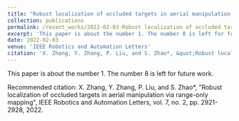 ```yaml
---
title: "Robust localization of occluded targets in aerial manipulation via range-only mapping"
collection: publications
permalink: /recent_works/2022-02-03-Robust localization of occluded targets in aerial manipulation via range-only mapping
excerpt: 'This paper is about the number 1. The number 8 is left for future work.'
date: 2022-02-03
venue: 'IEEE Robotics and Automation Letters'
citation: 'X. Zhang, Y. Zhang, P. Liu, and S. Zhao*, &quot;Robust localization of occluded targets in aerial manipulation via range-only mapping&quot;, IEEE Robotics and Automation Letters, vol. 7, no. 2, pp. 2921-2928, 2022.'
---
```

This paper is about the number 1. The number 8 is left for future work.

Recommended citation: X. Zhang, Y. Zhang, P. Liu, and S. Zhao*, "Robust localization of occluded targets in aerial manipulation via range-only mapping", IEEE Robotics and Automation Letters, vol. 7, no. 2, pp. 2921-2928, 2022.